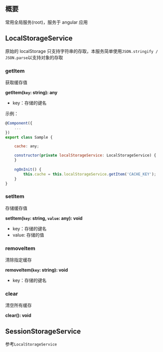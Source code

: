 ## 概要

常用全局服务(root)，服务于 angular 应用

## LocalStorageService

原始的 localStorage 只支持字符串的存取，本服务简单使用`JSON.stringify / JSON.parse`以支持对象的存取

### getItem

获取缓存值

**getItem(`key`: string): any**

- key：存储的键名

示例：

```js
@Component({
    ...
})
export class Sample {

    cache: any;

    constructor(private localStorageService: LocalStorageService) {
    }
    
    ngOnInit() {
        this.cache = this.localStorageService.getItem('CACHE_KEY');
    }
}
```

### setItem

存储缓存值

**setItem(`key`: string, `value`: any): void**

- key：存储的键名
- value: 存储的值

### removeItem

清除指定缓存

**removeItem(`key`: string): void**

- key：存储的键名

### clear

清空所有缓存

**clear(): void**

## SessionStorageService

参考`LocalStorageService`